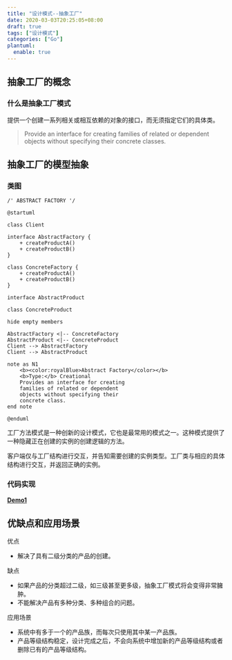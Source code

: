 ```yaml
---
title: "设计模式--抽象工厂"
date: 2020-03-03T20:25:05+08:00
draft: true
tags: ["设计模式"]
categories: ["Go"]
plantuml: 
  enable: true
---
```




## 抽象工厂的概念

### 什么是抽象工厂模式

提供一个创建一系列相关或相互依赖的对象的接口，而无须指定它们的具体类。

>  Provide an interface for creating families of related or dependent objects without specifying their concrete classes.



## 抽象工厂的模型抽象

### 类图

```plantuml
/' ABSTRACT FACTORY '/

@startuml

class Client

interface AbstractFactory {
    + createProductA()
    + createProductB()
}

class ConcreteFactory {
    + createProductA()
    + createProductB()
}

interface AbstractProduct

class ConcreteProduct

hide empty members

AbstractFactory <|-- ConcreteFactory
AbstractProduct <|-- ConcreteProduct
Client --> AbstractFactory
Client --> AbstractProduct

note as N1
    <b><color:royalBlue>Abstract Factory</color></b>
    <b>Type:</b> Creational
    Provides an interface for creating
    families of related or dependent
    objects without specifying their
    concrete class.
end note

@enduml
```



工厂方法模式是一种创新的设计模式，它也是最常用的模式之一。这种模式提供了一种隐藏正在创建的实例的创建逻辑的方法。

客户端仅与工厂结构进行交互，并告知需要创建的实例类型。工厂类与相应的具体结构进行交互，并返回正确的实例。



### 代码实现

**[Demo1]()**



## 优缺点和应用场景

优点

- 解决了具有二级分类的产品的创建。

缺点

- 如果产品的分类超过二级，如三级甚至更多级，抽象工厂模式将会变得非常臃肿。
- 不能解决产品有多种分类、多种组合的问题。

应用场景

- 系统中有多于一个的产品族，而每次只使用其中某一产品族。
- 产品等级结构稳定，设计完成之后，不会向系统中增加新的产品等级结构或者删除已有的产品等级结构。